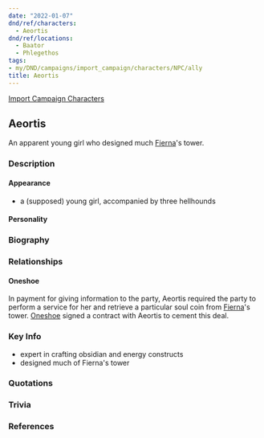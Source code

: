 ```yaml
---
date: "2022-01-07"
dnd/ref/characters:
  - Aeortis
dnd/ref/locations:
  - Baator
  - Phlegethos
tags:
- my/DND/campaigns/import_campaign/characters/NPC/ally
title: Aeortis
---
```


[Import Campaign Characters](/dnd/characters/)

## Aeortis

An apparent young girl who designed much [Fierna](/dnd/npcs/fierna/)'s tower.

### Description

#### Appearance

- a (supposed) young girl, accompanied by three hellhounds

#### Personality

### Biography

### Relationships

#### Oneshoe

In payment for giving information to the party, Aeortis required the party to perform a service for her and retrieve a particular soul coin from [Fierna](/dnd/npcs/fierna/)'s tower. [Oneshoe](/dnd/characters/oneshoe/) signed a contract with Aeortis to cement this deal.

### Key Info

- expert in crafting obsidian and energy constructs
- designed much of Fierna's tower

### Quotations

### Trivia

### References

